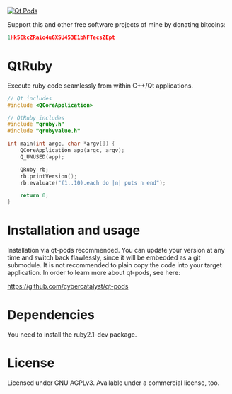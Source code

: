 [![Qt Pods](http://qt-pods.org/assets/logo.png "Qt Pods")](http://qt-pods.org)

Support this and other free software projects of mine by donating bitcoins:
```cpp
1Hk5EkcZRaio4uGXSU453E1bNFTecsZEpt
```

# QtRuby

Execute ruby code seamlessly from within C++/Qt applications.

```cpp
// Qt includes
#include <QCoreApplication>

// QtRuby includes
#include "qruby.h"
#include "qrubyvalue.h"

int main(int argc, char *argv[]) {
    QCoreApplication app(argc, argv);
    Q_UNUSED(app);

    QRuby rb;
    rb.printVersion();
    rb.evaluate("(1..10).each do |n| puts n end");

    return 0;
}
```

# Installation and usage

Installation via qt-pods recommended. You can update your version at any time and switch back flawlessly, since it will be embedded as a git submodule. It is not recommended to plain copy the code into your target application. In order to learn more about qt-pods, see here:

https://github.com/cybercatalyst/qt-pods

# Dependencies

You need to install the ruby2.1-dev package.

# License

Licensed under GNU AGPLv3. Available under a commercial license, too.
